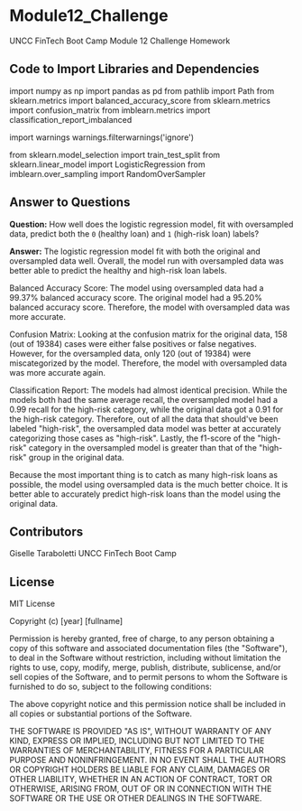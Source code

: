 # Module12_ChallengeUNCC FinTech Boot Camp Module 12 Challenge Homework## Code to Import Libraries and Dependencies ## import numpy as npimport pandas as pdfrom pathlib import Pathfrom sklearn.metrics import balanced_accuracy_scorefrom sklearn.metrics import confusion_matrixfrom imblearn.metrics import classification_report_imbalancedimport warningswarnings.filterwarnings('ignore')from sklearn.model_selection import train_test_splitfrom sklearn.linear_model import LogisticRegressionfrom imblearn.over_sampling import RandomOverSampler## Answer to Questions ## **Question:** How well does the logistic regression model, fit with oversampled data, predict both the `0` (healthy loan) and `1` (high-risk loan) labels?**Answer:** The logistic regression model fit with both the original and oversampled data well. Overall, the model run with oversampled data was better able to predict the healthy and high-risk loan labels. Balanced Accuracy Score: The model using oversampled data had a 99.37% balanced accuracy score. The original model had a 95.20% balanced accuracy score. Therefore, the model with oversampled data was more accurate. Confusion Matrix: Looking at the confusion matrix for the original data, 158 (out of 19384) cases were either false positives or false negatives. However, for the oversampled data, only 120 (out of 19384) were miscategorized by the model. Therefore, the model with oversampled data was more accurate again. Classification Report: The models had almost identical precision. While the models both had the same average recall, the oversampled model had a 0.99 recall for the high-risk category, while the original data got a 0.91 for the high-risk category. Therefore, out of all the data that should've been labeled "high-risk", the oversampled data model was better at accurately categorizing those cases as "high-risk". Lastly, the f1-score of the "high-risk" category in the oversampled model is greater than that of the "high-risk" group in the original data. Because the most important thing is to catch as many high-risk loans as possible, the model using oversampled data is the much better choice. It is better able to accurately predict high-risk loans than the model using the original data. ## Contributors ## Giselle Taraboletti UNCC FinTech Boot Camp ## License ## MIT LicenseCopyright (c) [year] [fullname]Permission is hereby granted, free of charge, to any person obtaining a copyof this software and associated documentation files (the "Software"), to dealin the Software without restriction, including without limitation the rightsto use, copy, modify, merge, publish, distribute, sublicense, and/or sellcopies of the Software, and to permit persons to whom the Software isfurnished to do so, subject to the following conditions:The above copyright notice and this permission notice shall be included in allcopies or substantial portions of the Software.THE SOFTWARE IS PROVIDED "AS IS", WITHOUT WARRANTY OF ANY KIND, EXPRESS ORIMPLIED, INCLUDING BUT NOT LIMITED TO THE WARRANTIES OF MERCHANTABILITY,FITNESS FOR A PARTICULAR PURPOSE AND NONINFRINGEMENT. IN NO EVENT SHALL THEAUTHORS OR COPYRIGHT HOLDERS BE LIABLE FOR ANY CLAIM, DAMAGES OR OTHERLIABILITY, WHETHER IN AN ACTION OF CONTRACT, TORT OR OTHERWISE, ARISING FROM,OUT OF OR IN CONNECTION WITH THE SOFTWARE OR THE USE OR OTHER DEALINGS IN THESOFTWARE.
